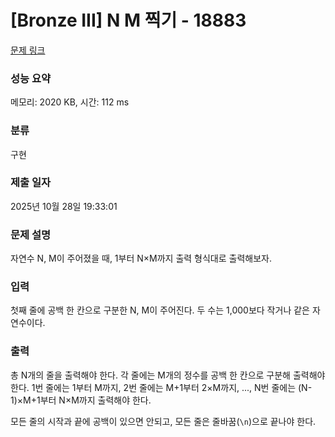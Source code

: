 # [Bronze III] N M 찍기 - 18883 

[문제 링크](https://www.acmicpc.net/problem/18883) 

### 성능 요약

메모리: 2020 KB, 시간: 112 ms

### 분류

구현

### 제출 일자

2025년 10월 28일 19:33:01

### 문제 설명

<p>자연수 N, M이 주어졌을 때, 1부터 N×M까지 출력 형식대로 출력해보자.</p>

### 입력 

 <p>첫째 줄에 공백 한 칸으로 구분한 N, M이 주어진다. 두 수는 1,000보다 작거나 같은 자연수이다.</p>

### 출력 

 <p>총 N개의 줄을 출력해야 한다. 각 줄에는 M개의 정수를 공백 한 칸으로 구분해 출력해야 한다. 1번 줄에는 1부터 M까지, 2번 줄에는 M+1부터 2×M까지, ..., N번 줄에는 (N-1)×M+1부터 N×M까지 출력해야 한다.</p>

<p>모든 줄의 시작과 끝에 공백이 있으면 안되고, 모든 줄은 줄바꿈(<code>\n</code>)으로 끝나야 한다.</p>

